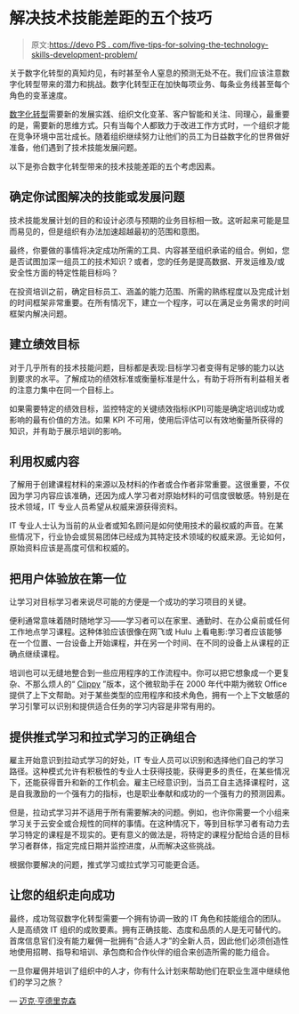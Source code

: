 # 解决技术技能差距的五个技巧

> 原文:[https://devo PS . com/five-tips-for-solving-the-technology-skills-development-problem/](https://devops.com/five-tips-for-solving-the-technology-skills-development-problem/)

关于数字化转型的真知灼见，有时甚至令人窒息的预测无处不在。我们应该注意数字化转型带来的潜力和挑战。数字化转型正在加快每项业务、每条业务线甚至每个角色的变革速度。

[数字化转型](https://devops.com/the-bedrock-of-digital-transformation/)需要新的发展实践、组织文化变革、客户智能和关注、同理心，最重要的是，需要新的思维方式。只有当每个人都致力于改进工作方式时，一个组织才能在竞争环境中茁壮成长。随着组织继续努力让他们的员工为日益数字化的世界做好准备，他们遇到了技术技能发展问题。

以下是弥合数字化转型带来的技术技能差距的五个考虑因素。

## **确定你试图解决的技能或发展问题**

技术技能发展计划的目的和设计必须与预期的业务目标相一致。这听起来可能是显而易见的，但是组织有办法加速超越最初的范围和意图。

最终，你要做的事情将决定成功所需的工具、内容甚至组织承诺的组合。例如，您是否试图加深一组员工的技术知识？或者，您的任务是提高数据、开发运维及/或安全性方面的特定性能目标吗？

在投资培训之前，确定目标员工、涵盖的能力范围、所需的熟练程度以及完成计划的时间框架非常重要。在所有情况下，建立一个程序，可以在满足业务需求的时间框架内解决问题。

## **建立绩效目标**

对于几乎所有的技术技能问题，目标都是表现:目标学习者变得有足够的能力以达到要求的水平。了解成功的绩效标准或衡量标准是什么，有助于将所有利益相关者的注意力集中在同一个目标上。

如果需要特定的绩效目标，监控特定的关键绩效指标(KPI)可能是确定培训成功或影响的最有价值的方法。如果 KPI 不可用，使用后评估可以有效地衡量所获得的知识，并有助于展示培训的影响。

## **利用权威内容**

了解用于创建课程材料的来源以及材料的作者或合作者非常重要。这很重要，不仅因为学习内容应该准确，还因为成人学习者对原始材料的可信度很敏感。特别是在技术领域，IT 专业人员希望从权威来源获得资料。

IT 专业人士认为当前的从业者或知名顾问是如何使用技术的最权威的声音。在某些情况下，行业协会或贸易团体已经成为其特定技术领域的权威来源。无论如何，原始资料应该是高度可信和权威的。

## **把用户体验放在第一位**

让学习对目标学习者来说尽可能的方便是一个成功的学习项目的关键。

便利通常意味着随时随地学习——学习者可以在家里、通勤时、在办公桌前或任何工作地点学习课程。这种体验应该很像在网飞或 Hulu 上看电影:学习者应该能够在一个位置、一台设备上开始课程，并在另一个时间、在不同的设备上从课程的正确点继续课程。

培训也可以无缝地整合到一些应用程序的工作流程中。你可以把它想象成一个更复杂、不那么烦人的“ [Clippy](https://en.wikipedia.org/wiki/Office_Assistant) ”版本，这个微软助手在 2000 年代中期为微软 Office 提供了上下文帮助。对于某些类型的应用程序和技术角色，拥有一个上下文敏感的学习引擎可以识别和提供适合任务的学习内容是非常有用的。

## **提供推式学习和拉式学习的正确组合**

雇主开始意识到拉动式学习的好处，IT 专业人员可以识别和选择他们自己的学习路径。这种模式允许有积极性的专业人士获得技能，获得更多的责任，在某些情况下，还能获得晋升和新的工作机会。雇主已经意识到，当员工自主选择课程时，这是自我激励的一个强有力的指标，也是职业奉献和成功的一个强有力的预测因素。

但是，拉动式学习并不适用于所有需要解决的问题。例如，也许你需要一个小组来学习关于云安全或合规性的同样的事情。在这种情况下，等到目标学习者有动力去学习特定的课程是不现实的。更有意义的做法是，将特定的课程分配给合适的目标学习者群体，指定完成日期并监控进度，从而解决这些挑战。

根据你要解决的问题，推式学习或拉式学习可能更合适。

## **让您的组织走向成功**

最终，成功驾驭数字化转型需要一个拥有协调一致的 IT 角色和技能组合的团队。人是高绩效 IT 组织的成败要素。拥有正确技能、态度和品质的人是无可替代的。首席信息官们没有能力雇佣一批拥有“合适人才”的全新人员，因此他们必须创造性地使用招聘、指导和培训、承包商和合作伙伴的组合来创造所需的能力组合。

一旦你雇佣并培训了组织中的人才，你有什么计划来帮助他们在职业生涯中继续他们的学习之旅？

— [迈克·亨德里克森](https://devops.com/author/mike-hendrickson/)